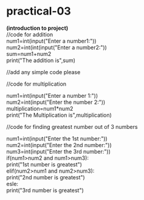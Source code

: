 # practical-03
**(introduction to project)**<br>
//code for addition<br>
num1=int(input("Enter a number1:"))<br>
num2=int(int(input("Enter a number2:"))<br>
sum=num1+num2<br>
print("The addition is",sum)<br>

//add any simple code please

//code for multiplication

num1=int(input("Enter a number 1:"))<br>
num2=int(input("Enter the number 2:"))<br>
multiplication=num1*num2<br>
print("The Multiplication is",multiplication)<br>

//code for finding greatest number out of 3 numbers

num1=int(input("Enter the 1st number:"))<br>
num2=int(input("Enter the 2nd number:"))<br>
num3=int(input("Enter the 3rd number:"))<br>
if(num1>num2 and num1>num3):<br>
   print("1st number is greatest")<br>
elif(num2>num1 and num2>num3):<br>
   print("2nd number is greatest")<br>
esle:<br>
   print("3rd number is greatest") <br>
